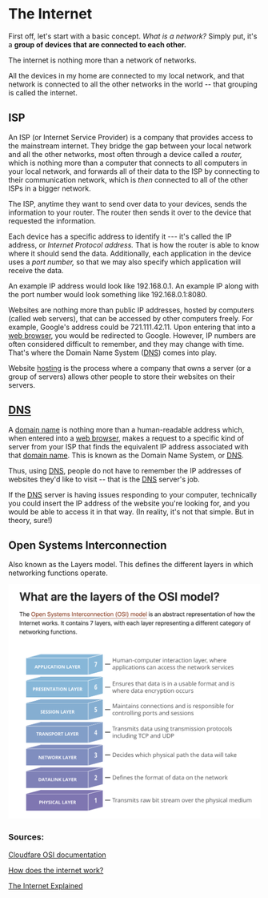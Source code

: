# The Internet

First off, let's start with a basic concept.
*What is a network?*
Simply put, it's a **group of devices that are connected to each other.**

The internet is nothing more than a network of networks.

All the devices in my home are connected to my local network, and that network is connected to all the other networks in the world -- that grouping is called the internet.

## ISP

An ISP (or Internet Service Provider) is a company that provides access to the mainstream internet. They bridge the gap between your local network and all the other networks, most often through a device called a _router,_ which is nothing more than a computer that connects to all computers in your local network, and forwards all of their data to the ISP by connecting to their communication network, which is *then* connected to all of the other ISPs in a bigger network.

The ISP, anytime they want to send over data to your devices, sends the information to your router. The router then sends it over to the device that requested the information.

Each device has a specific address to identify it --- it's called the IP address, or _Internet Protocol address._ That is how the router is able to know where it should send the data. Additionally, each application in the device uses a _port number,_ so that we may also specify which application will receive the data. 

An example IP address would look like 192.168.0.1. An example IP along with the port number would look something like 192.168.0.1:8080.

Websites are nothing more than public IP addresses, hosted by computers (called web servers), that can be accessed by other computers freely. For example, Google's address could be 721.111.42.11. Upon entering that into a [web browser](Software%20Engineering/Internet/web%20browser.md), you would be redirected to Google.
However, IP numbers are often considered difficult to remember, and they may change with time. That's where the Domain Name System ([DNS](Software%20Engineering/Internet/DNS.md)) comes into play.

Website [hosting](Software%20Engineering/Internet/hosting.md) is the process where a company that owns a server (or a group of servers) allows other people to store their websites on their servers.

## [DNS](Software%20Engineering/Internet/DNS.md)

A [domain name](Software%20Engineering/Internet/domain%20name.md) is nothing more than a human-readable address which, when entered into a [web browser](Software%20Engineering/Internet/web%20browser.md), makes a request to a specific kind of server from your ISP that finds the equivalent IP address associated with that [domain name](Software%20Engineering/Internet/domain%20name.md). This is known as the Domain Name System, or [DNS](Software%20Engineering/Internet/DNS.md).

Thus, using [DNS](Software%20Engineering/Internet/DNS.md), people do not have to remember the IP addresses of websites they'd like to visit -- that is the [DNS](Software%20Engineering/Internet/DNS.md) server's job. 

If the [DNS](Software%20Engineering/Internet/DNS.md) server is having issues responding to your computer, technically you could insert the IP address of the website you're looking for, and you would be able to access it in that way.
(In reality, it's not that simple. But in theory, sure!)

## Open Systems Interconnection 

Also known as the Layers model. 
This defines the different layers in which networking functions operate.

![OSI Model](/Assets/osi-model.png)

### Sources:
[Cloudfare OSI documentation](https://www.cloudflare.com/learning/ddos/glossary/open-systems-interconnection-model-osi/)

[How does the internet work?](https://cs.fyi/guide/how-does-internet-work)

[The Internet Explained](https://www.vox.com/2014/6/16/18076282/the-internet)
